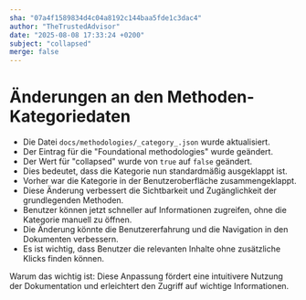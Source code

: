 ```yaml
---
sha: "07a4f1589834d4c04a8192c144baa5fde1c3dac4"
author: "TheTrustedAdvisor"
date: "2025-08-08 17:33:24 +0200"
subject: "collapsed"
merge: false
---
```


# Änderungen an den Methoden-Kategoriedaten

- Die Datei `docs/methodologies/_category_.json` wurde aktualisiert.
- Der Eintrag für die "Foundational methodologies" wurde geändert.
- Der Wert für "collapsed" wurde von `true` auf `false` geändert.
- Dies bedeutet, dass die Kategorie nun standardmäßig ausgeklappt ist.
- Vorher war die Kategorie in der Benutzeroberfläche zusammengeklappt.
- Diese Änderung verbessert die Sichtbarkeit und Zugänglichkeit der grundlegenden Methoden.
- Benutzer können jetzt schneller auf Informationen zugreifen, ohne die Kategorie manuell zu öffnen.
- Die Änderung könnte die Benutzererfahrung und die Navigation in den Dokumenten verbessern.
- Es ist wichtig, dass Benutzer die relevanten Inhalte ohne zusätzliche Klicks finden können.

Warum das wichtig ist: Diese Anpassung fördert eine intuitivere Nutzung der Dokumentation und erleichtert den Zugriff auf wichtige Informationen.

